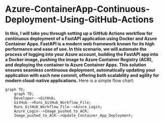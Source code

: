 # Azure-ContainerApp-Continuous-Deployment-Using-GitHub-Actions

**In this, I will take you through setting up a GitHub Actions workflow for continuous deployment of a FastAPI application using Docker and Azure Container Apps. FastAPI is a modern web framework known for its high performance and ease of use. In this scenario, we will automate the process of logging into your Azure account, building the FastAPI app into a Docker image, pushing the image to Azure Container Registry (ACR), and deploying the container to Azure Container Apps. This solution ensures seamless continuous deployment, automatically updating your application with each new commit, offering both scalability and agility for modern cloud-native applications.**
Here is a simple flow chart:

```mermaid
graph TD;
    graph TD;
    Developer-->GitHub;
    GitHub-->Runs_GitHub_Workflow_File;
    Runs_GitHub_Workflow_File-->Azure_Login;
    Azure_Login-->Image_pushed_to_ACR;
    Image_pushed_to_ACR-->Update_Container_App_Deployment;
```
